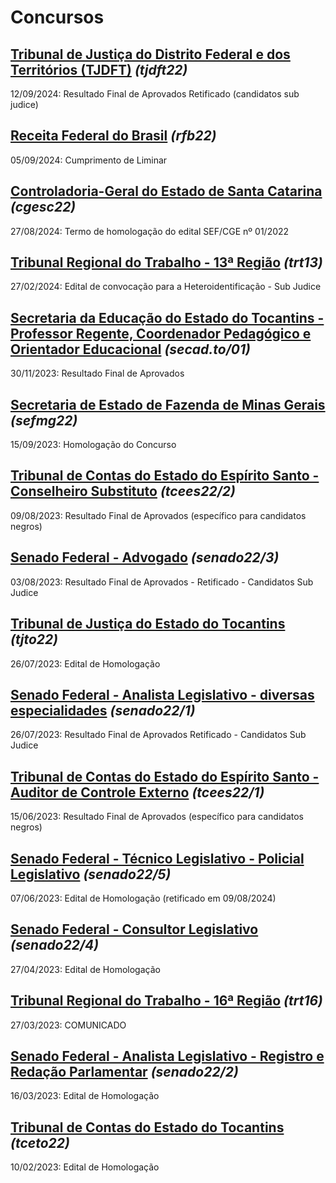 # Concursos

## [Tribunal de Justiça do Distrito Federal e dos Territórios (TJDFT)](./tjdft22/) *(tjdft22)*
12/09/2024: Resultado Final de Aprovados Retificado (candidatos sub judice)

## [Receita Federal do Brasil](./rfb22/) *(rfb22)*
05/09/2024: Cumprimento de Liminar

## [Controladoria-Geral do Estado de Santa Catarina](./cgesc22/) *(cgesc22)*
27/08/2024: Termo de homologação do edital SEF/CGE nº 01/2022

## [Tribunal Regional do Trabalho - 13ª Região](./trt13/) *(trt13)*
27/02/2024: Edital de convocação para a Heteroidentificação - Sub Judice

## [Secretaria da Educação do Estado do Tocantins - Professor Regente, Coordenador Pedagógico e Orientador Educacional](./secad.to-01/) *(secad.to/01)*
30/11/2023: Resultado Final de Aprovados

## [Secretaria de Estado de Fazenda de Minas Gerais](./sefmg22/) *(sefmg22)*
15/09/2023: Homologação do Concurso

## [Tribunal de Contas do Estado do Espírito Santo - Conselheiro Substituto](./tcees22-2/) *(tcees22/2)*
09/08/2023: Resultado Final de Aprovados (específico para candidatos negros)

## [Senado Federal - Advogado](./senado22-3/) *(senado22/3)*
03/08/2023: Resultado Final de Aprovados - Retificado - Candidatos Sub Judice

## [Tribunal de Justiça do Estado do Tocantins](./tjto22/) *(tjto22)*
26/07/2023: Edital de Homologação

## [Senado Federal - Analista Legislativo - diversas especialidades](./senado22-1/) *(senado22/1)*
26/07/2023: Resultado Final de Aprovados Retificado - Candidatos Sub Judice

## [Tribunal de Contas do Estado do Espírito Santo - Auditor de Controle Externo](./tcees22-1/) *(tcees22/1)*
15/06/2023: Resultado Final de Aprovados (específico para candidatos negros)

## [Senado Federal - Técnico Legislativo - Policial Legislativo](./senado22-5/) *(senado22/5)*
07/06/2023: Edital de Homologação (retificado em 09/08/2024)

## [Senado Federal - Consultor Legislativo](./senado22-4/) *(senado22/4)*
27/04/2023: Edital de Homologação

## [Tribunal Regional do Trabalho - 16ª Região](./trt16/) *(trt16)*
27/03/2023: COMUNICADO

## [Senado Federal - Analista Legislativo - Registro e Redação Parlamentar](./senado22-2/) *(senado22/2)*
16/03/2023: Edital de Homologação

## [Tribunal de Contas do Estado do Tocantins](./tceto22/) *(tceto22)*
10/02/2023: Edital de Homologação
